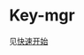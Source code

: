 # Key-mgr

见[快速开始](https://gov-doc.readthedocs.io/zh_CN/latest/docs/WeBankBlockchain-Gov-Key/mgrquickstart.html)